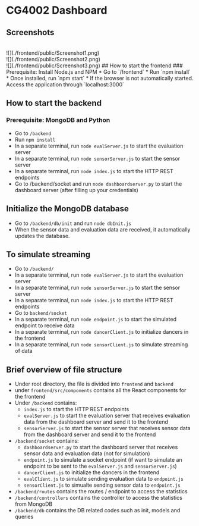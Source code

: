 # CG4002 Dashboard
## Screenshots
<br />
![](./frontend/public/Screenshot1.png)
<br />
![](./frontend/public/Screenshot2.png)
<br />
![](./frontend/public/Screenshot3.png)
## How to start the frontend
### Prerequisite: Install Node.js and NPM
* Go to `/frontend`
* Run `npm install`
* Once installed, run `npm start`
* If the browser is not automatically started. Access the application through `localhost:3000`

## How to start the backend
### Prerequisite: MongoDB and Python
* Go to `/backend`
* Run `npm install`
* In a separate terminal, run `node evalServer.js` to start the evaluation server 
* In a separate terminal, run `node sensorServer.js` to start the sensor server 
* In a separate terminal, run `node index.js` to start the HTTP REST endpoints
* Go to /backend/socket and run `node dashboardserver.py` to start the dashboard server (after filling up your credentials)

## Initialize the MongoDB database
* Go to `/backend/db/init` and run `node dbInit.js`
* When the sensor data and evaluation data are received, it automatically updates the database.

## To simulate streaming 
* Go to `/backend/`
* In a separate terminal, run `node evalServer.js` to start the evaluation server 
* In a separate terminal, run `node sensorServer.js` to start the sensor server 
* In a separate terminal, run `node index.js` to start the HTTP REST endpoints
* Go to `backend/socket`
* In a separate terminal, run `node endpoint.js` to start the simulated endpoint to receive data
* In a separate terminal, run `node dancerClient.js` to initialize dancers in the frontend
* In a separate terminal, run `node sensorClient.js` to simulate streaming of data

## Brief overview of file structure
* Under root directory, the file is divided into `frontend` and `backend`
* under `frontend/src/components` contains all the React components for the frontend
* Under `/backend` contains: 
    * `index.js` to start the HTTP REST endpoints
    * `evalServer.js` to start the evaluation server that receives evaluation data from the dashboard server and send it to the frontend
    * `sensorServer.js` to start the sensor server that receives sensor data from the dashboard server and send it to the frontend
* `/backend/socket` contains:
    * `dashboardserver.py` to start the dashboard server that receives sensor data and evaluation data (not for simulation)
    * `endpoint.js` to simulate a socket endpoint (if want to simulate an endpoint to be sent to the `evalServer.js` and `sensorServer.js`)
    * `dancerClient.js` to initialize the dancers in the frontend
    * `evalClient.js` to simulate sending evaluation data to `endpoint.js`
    * `sensorClient.js` to simualte sending sensor data to `endpoint.js`
* `/backend/routes` contains the routes / endpoint to access the statistics
* `/backend/controllers` contains the controller to access the statistics from MongoDB
* `/backend/db` contains the DB related codes such as init, models and queries
    


